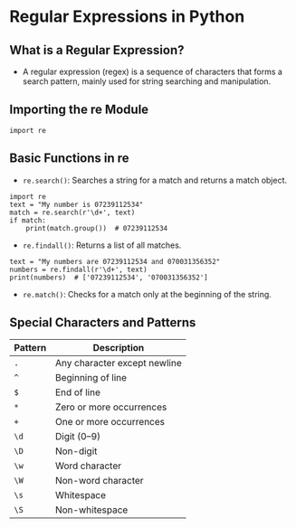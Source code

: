 # Regular Expressions in Python
## What is a Regular Expression?
- A regular expression (regex) is a sequence of characters that forms a search pattern, mainly used for string searching and manipulation.
## Importing the re Module
````
import re
````
## Basic Functions in re
- `re.search()`: Searches a string for a match and returns a match object.
````
import re
text = "My number is 07239112534"
match = re.search(r'\d+', text)
if match:
    print(match.group())  # 07239112534
````
- `re.findall()`: Returns a list of all matches.
````
text = "My numbers are 07239112534 and 070031356352"
numbers = re.findall(r'\d+', text)
print(numbers)  # ['07239112534', '070031356352']
````
- `re.match()`: Checks for a match only at the beginning of the string.
## Special Characters and Patterns
| Pattern | Description                  |
| ------- | ---------------------------- |
| `.`     | Any character except newline |
| `^`     | Beginning of line            |
| `$`     | End of line                  |
| `*`     | Zero or more occurrences     |
| `+`     | One or more occurrences      |
| `\d`    | Digit (0–9)                  |
| `\D`    | Non-digit                    |
| `\w`    | Word character               |
| `\W`    | Non-word character           |
| `\s`    | Whitespace                   |
| `\S`    | Non-whitespace               |



